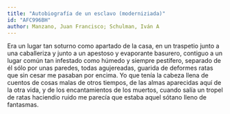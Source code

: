 ```yaml
---
title: "Autobiografía de un esclavo (moderniziada)"
id: "AFC996BH"
author: Manzano, Juan Francisco; Schulman, Iván A
---
```

<div data-schema-version="8"><p>Era un lugar tan soturno como apartado de la casa, en un traspetio junto a una caballeriza y junto a un apestoso y evaporante basurero, contiguo a un lugar común tan infestado como húmedo y siempre pestífero, separado de él sólo por unas paredes, todas agujereadas, guarida de deformes ratas que sin cesar me pasaban por encima. Yo que tenía la cabeza llena de cuentos de cosas malas de otros tiempos, de las almas aparecidas aquí de la otra vida, y de los encantamientos de los muertos, cuando salía un tropel de ratas haciendio ruido me parecía que estaba aquel sótano lleno de fantasmas.</p> </div>